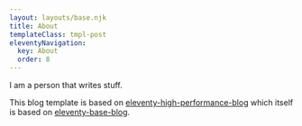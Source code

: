 ```yaml
---
layout: layouts/base.njk
title: About
templateClass: tmpl-post
eleventyNavigation:
  key: About
  order: 8
---
```


I am a person that writes stuff.

This blog template is based on [eleventy-high-performance-blog](https://www.industrialempathy.com/posts/eleventy-high-performance-blog/) which itself is based on [eleventy-base-blog](https://github.com/11ty/eleventy-base-blog).
